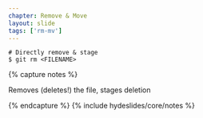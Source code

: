 ```yaml
---
chapter: Remove & Move
layout: slide
tags: ['rm-mv']
---
```


	# Directly remove & stage
	$ git rm <FILENAME>




{% capture notes %}

Removes (deletes!) the file, stages deletion

{% endcapture %}
{% include hydeslides/core/notes %}